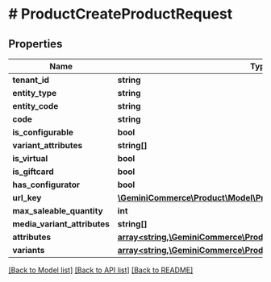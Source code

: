 # # ProductCreateProductRequest


## Properties


Name | Type | Description | Notes
------------ | ------------- | ------------- | -------------
**tenant_id**| **string** |   | [optional]
**entity_type**| **string** |   | [optional]
**entity_code**| **string** |   | [optional]
**code**| **string** |   | [optional]
**is_configurable**| **bool** |   | [optional]
**variant_attributes**| **string[]** |   | [optional]
**is_virtual**| **bool** |   | [optional]
**is_giftcard**| **bool** |   | [optional]
**has_configurator**| **bool** |   | [optional]
**url_key**| [**\GeminiCommerce\Product\Model\ProductLocalizedText**](ProductLocalizedText.md) |   | [optional]
**max_saleable_quantity**| **int** |   | [optional]
**media_variant_attributes**| **string[]** |   | [optional]
**attributes**| [**array<string,\GeminiCommerce\Product\Model\ProtobufAny>**](ProtobufAny.md) |   | [optional]
**variants**| [**array<string,\GeminiCommerce\Product\Model\ProductProductVariant>**](ProductProductVariant.md) |   | [optional]


[[Back to Model list]](../../README.md#models) [[Back to API list]](../../README.md#endpoints) [[Back to README]](../../README.md)